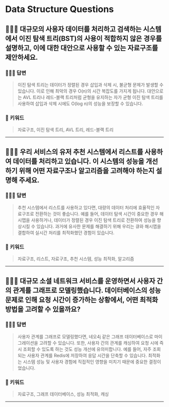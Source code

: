 # Data Structure Questions

## 🤷🏻‍♂️ 대규모의 사용자 데이터를 처리하고 검색하는 시스템에서 이진 탐색 트리(BST)의 사용이 적합하지 않은 경우를 설명하고, 이에 대한 대안으로 사용할 수 있는 자료구조를 제안하세요.

### 🙆🏻‍♂️ 답변
> 이진 탐색 트리는 데이터가 정렬된 경우 삽입과 삭제 시, 불균형 문제가 발생할 수 있습니다. 이로 인해 최악의 경우 O(n)의 시간 복잡도를 가지게 됩니다. 대안으로는 AVL 트리나 레드-블랙 트리처럼 균형을 유지하는 자가 균형 이진 탐색 트리를 사용하여 삽입과 삭제 시에도 O(log n)의 성능을 보장할 수 있습니다.

### 🔑 키워드
> 자료구조, 이진 탐색 트리, AVL 트리, 레드-블랙 트리 

<hr>

## 🤷🏻‍♂️ 우리 서비스의 유저 추천 시스템에서 리스트를 사용하여 데이터를 처리하고 있습니다. 이 시스템의 성능을 개선하기 위해 어떤 자료구조나 알고리즘을 고려해야 하는지 설명해 주세요.

### 🙆🏻‍♂️ 답변
> 추천 시스템에서 리스트를 사용하고 있다면, 대량의 데이터 처리에 효율적인 자료구조로 전환하는 것이 좋습니다. 예를 들어, 데이터 탐색 시간이 중요한 경우 해시맵을 사용하거나, 데이터가 정렬된 경우 이진 탐색 트리로 전환하여 성능을 향상시킬 수 있습니다. 과거에 유사한 문제를 해결하기 위해 우리는 큐와 해시맵을 결합하여 실시간 처리를 최적화했던 경험이 있습니다.

### 🔑 키워드
> 자료구조, 리스트, 자료구조, 추천 시스템, 성능 최적화, 알고리즘

<hr>

## 🤷🏻‍♂️ 대규모 소셜 네트워크 서비스를 운영하면서 사용자 간의 관계를 그래프로 모델링했습니다. 데이터베이스의 성능 문제로 인해 요청 시간이 증가하는 상황에서, 어떤 최적화 방법을 고려할 수 있을까요?

### 🙆🏻‍♂️ 답변
> 사용자 관계를 그래프로 모델링했다면, 네오4j 같은 그래프 데이터베이스로 마이그레이션을 고려할 수 있습니다. 또한, 사용자 간의 관계를 캐싱하여 요청 시에 즉시 조회할 수 있도록 하는 것도 성능 개선에 유의미합니다. 예를 들어, 자주 조회되는 사용자 관계를 Redis에 저장하여 응답 시간을 단축할 수 있습니다. 최적화는 시스템 성능 및 사용자 경험에 직접적인 영향을 미치기 때문에 중요한 결정이었습니다.

### 🔑 키워드
> 자료구조, 그래프 데이터베이스, 성능 최적화, 캐싱

<hr>